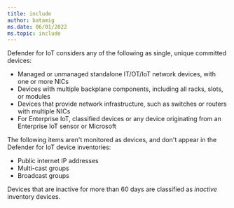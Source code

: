 ```yaml
---
title: include
author: batamig
ms.date: 06/01/2022
ms.topic: include
---
```


<!-- docutune:disable -->

Defender for IoT considers any of the following as single, unique committed devices:

- Managed or unmanaged standalone IT/OT/IoT network devices, with one or more NICs
- Devices with multiple backplane components, including all racks, slots, or modules
- Devices that provide network infrastructure, such as switches or routers with multiple NICs
- For Enterprise IoT, classified devices or any device originating from an Enterprise IoT sensor or Microsoft

The following items aren't monitored as devices, and don't appear in the Defender for IoT device inventories:

- Public internet IP addresses
- Multi-cast groups
- Broadcast groups

Devices that are inactive for more than 60 days are classified as *inactive* inventory devices.
